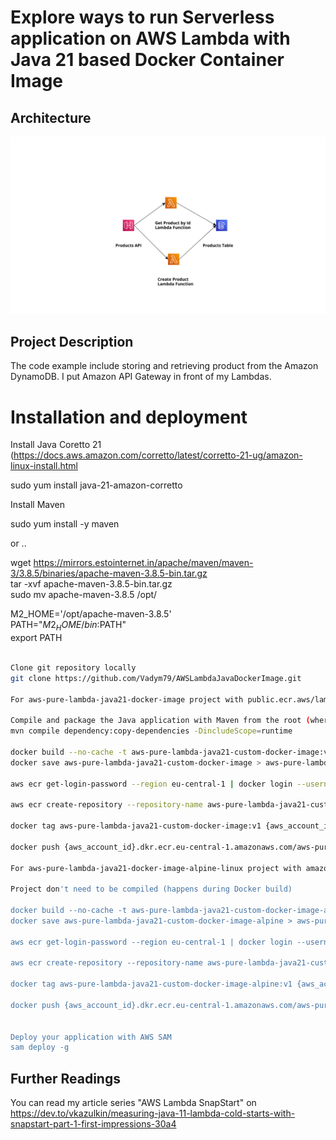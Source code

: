 # Explore ways to run Serverless application on AWS Lambda with Java 21 based Docker Container Image 

## Architecture

<p align="center">
  <img src="pure-lambda-java-21-docker-image/src/main/resources/img/app_arch.png" alt="Application Architecture"/>
</p>

## Project Description
The code example include storing and retrieving product from the Amazon DynamoDB. I put Amazon API Gateway in front of my Lambdas.


# Installation and deployment

Install Java Coretto 21  (https://docs.aws.amazon.com/corretto/latest/corretto-21-ug/amazon-linux-install.html

sudo yum install java-21-amazon-corretto  

Install Maven  

sudo yum install -y maven  

or ..

wget https://mirrors.estointernet.in/apache/maven/maven-3/3.8.5/binaries/apache-maven-3.8.5-bin.tar.gz  
tar -xvf apache-maven-3.8.5-bin.tar.gz  
sudo mv apache-maven-3.8.5 /opt/  


M2_HOME='/opt/apache-maven-3.8.5'  
PATH="$M2_HOME/bin:$PATH"  
export PATH  




```bash

Clone git repository locally
git clone https://github.com/Vadym79/AWSLambdaJavaDockerImage.git

For aws-pure-lambda-java21-docker-image project with public.ecr.aws/lambda/java:21 base image  

Compile and package the Java application with Maven from the root (where pom.xml is located) of the project
mvn compile dependency:copy-dependencies -DincludeScope=runtime

docker build --no-cache -t aws-pure-lambda-java21-custom-docker-image:v1 .
docker save aws-pure-lambda-java21-custom-docker-image > aws-pure-lambda-java21-custom-docker-image

aws ecr get-login-password --region eu-central-1 | docker login --username AWS --password-stdin {aws_account_id}.dkr.ecr.eu-central-1.amazonaws.com  

aws ecr create-repository --repository-name aws-pure-lambda-java21-custom-docker-image --image-scanning-configuration scanOnPush=true --region eu-central-1  

docker tag aws-pure-lambda-java21-custom-docker-image:v1 {aws_account_id}.dkr.ecr.eu-central-1.amazonaws.com/aws-pure-lambda-java21-custom-docker-image:v1

docker push {aws_account_id}.dkr.ecr.eu-central-1.amazonaws.com/aws-pure-lambda-java21-custom-docker-image:v1 

For aws-pure-lambda-java21-docker-image-alpine-linux project with amazoncorretto:21-alpine base image  

Project don't need to be compiled (happens during Docker build)

docker build --no-cache -t aws-pure-lambda-java21-custom-docker-image-alpine:v1 .
docker save aws-pure-lambda-java21-custom-docker-image-alpine > aws-pure-lambda-java21-custom-docker-image-alpine

aws ecr get-login-password --region eu-central-1 | docker login --username AWS --password-stdin {aws_account_id}.dkr.ecr.eu-central-1.amazonaws.com  

aws ecr create-repository --repository-name aws-pure-lambda-java21-custom-docker-image-alpine --image-scanning-configuration scanOnPush=true --region eu-central-1  

docker tag aws-pure-lambda-java21-custom-docker-image-alpine:v1 {aws_account_id}.dkr.ecr.eu-central-1.amazonaws.com/aws-pure-lambda-java21-custom-docker-image-alpine:v1

docker push {aws_account_id}.dkr.ecr.eu-central-1.amazonaws.com/aws-pure-lambda-java21-custom-docker-image-alpine:v1 


Deploy your application with AWS SAM
sam deploy -g  
```

## Further Readings 

You can read my article series "AWS Lambda SnapStart" on https://dev.to/vkazulkin/measuring-java-11-lambda-cold-starts-with-snapstart-part-1-first-impressions-30a4
